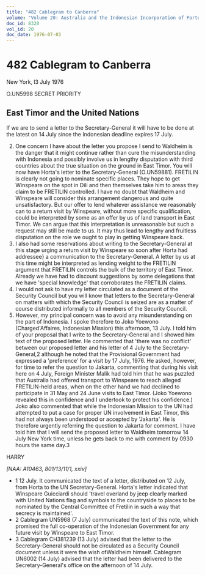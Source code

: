 ```yaml
---
title: "482 Cablegram to Canberra"
volume: "Volume 20: Australia and the Indonesian Incorporation of Portuguese Timor, 1974-1976"
doc_id: 8320
vol_id: 20
doc_date: 1976-07-03
---
```


# 482 Cablegram to Canberra

New York, l3 July 1976

O.UN5998 SECRET PRIORITY

## East Timor and the United Nations

If we are to send a letter to the Secretary-General it will have to be done at the latest on 14 July since the Indonesian deadline expires 17 July.

  2. One concern I have about the letter you propose I send to Waldheim is the danger that it might continue rather than cure the misunderstanding with Indonesia and possibly involve us in lengthy disputation with third countries about the true situation on the ground in East Timor. You will now have Horta's letter to the Secretary-General (O.UN59881). FRETILIN is clearly not going to nominate specific places. They hope to get Winspeare on the spot in Dili and then themselves take him to areas they claim to be FRETILIN controlled. I have no doubt that Waldheim and Winspeare will consider this arrangement dangerous and quite unsatisfactory. But our offer to lend whatever assistance we reasonably can to a return visit by Winspeare, without more specific qualification, could be interpreted by some as an offer by us of land transport in East Timor. We can argue that this interpretation is unreasonable but such a request may still be made to us. It may thus lead to lengthy and fruitless disputation on the role we ought to play in getting Winspeare back.
  3. I also had some reservations about writing to the Secretary-General at this stage urging a return visit by Winspeare so soon after Horta had addressee} a communication to the Secretary-General. A letter by us at this time might be interpreted as lending weight to the FRETILIN argument that FRETILIN controls the bulk of the territory of East Timor. Already we have had to discount suggestions by some delegations that we have 'special knowledge' that corroborates the FRETILIN claims.
  4. I would not ask to have my letter circulated as a document of the Security Council but you will know that letters to the Secretary-General on matters with which the Security Council is seized are as a matter of course distributed informally to all members of the Security Council.
  5. However, my principal concern was to avoid any misunderstanding on the part of Indonesia. I spoke therefore to Joko Yoewono (Charged'Affaires, Indonesian Mission) this afternoon, 13 July. I told him of your proposal that I write to the Secretary-General and I showed him text of the proposed letter. He commented that 'there was no conflict' between our proposed letter and his letter of 4 July to the Secretary-General,2 although he noted that the Provisional Government had expressed a 'preference' for a visit by 17 July, 1976. He asked, however, for time to refer the question to Jakarta, commenting that during his visit here on 4 July, Foreign Minister Malik had told him that he was puzzled that Australia had offered transport to Winspeare to reach alleged FRETILIN-held areas, when on the other hand we had declined to participate in 31 May and 24 June visits to East Timor. (Joko Yoewono revealed this in confidence and I undertook to protect his confidence.) Joko also commented that while the Indonesian Mission to the UN had attempted to put a case for proper UN involvement in East Timor, this had not always been understood or accepted by 'Jakarta'. He is therefore urgently referring the question to Jakarta for comment. I have told him that I will send the proposed letter to Waldheim tomorrow 14 July New York time, unless he gets back to me with comment by 0930 hours the same day.3



HARRY

_[NAA: A10463, 801/13/11/1, xxiv]_

  * 1 12 July. It communicated the text of a letter, distributed on 12 July, from Horta to the UN Secretary-General. Horta's letter indicated that Winspeare Guicciardi should 'travel overland by jeep clearly marked with United Nations flag and symbols to the countryside to places to be nominated by the Central Committee of Fretilin in such a way that secrecy is maintained'.
  * 2 Cablegram UN5968 (7 July) communicated the text of this note, which promised the full co-operation of the Indonesian Government for any future visit by Winspeare to East Timor.
  * 3 Cablegram CH381239 (13 July) advised that the letter to the Secretary-General should not be circulated as a Security Council document unless it were the wish ofWaldheim himself. Cablegram UN6002 (14 July) advised that the letter had been delivered to the Secretary-General's office on the afternoon of 14 July.


